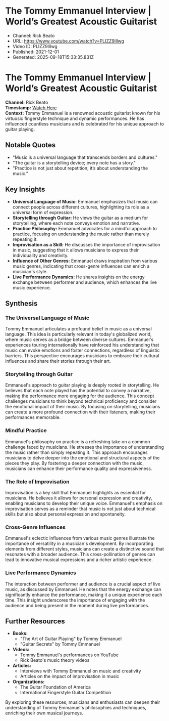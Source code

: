 # The Tommy Emmanuel Interview | World’s Greatest Acoustic Guitarist

- Channel: Rick Beato
- URL: https://www.youtube.com/watch?v=PLIZZ9lIlwg
- Video ID: PLIZZ9lIlwg
- Published: 2021-12-01
- Generated: 2025-09-18T15:33:35.831Z

# The Tommy Emmanuel Interview | World’s Greatest Acoustic Guitarist

**Channel:** Rick Beato  
**Timestamp:** [Watch Here](https://www.youtube.com/watch?v=PLIZZ9lIlwg)  
**Context:** Tommy Emmanuel is a renowned acoustic guitarist known for his virtuosic fingerstyle technique and dynamic performances. He has influenced countless musicians and is celebrated for his unique approach to guitar playing.

## Notable Quotes
- "Music is a universal language that transcends borders and cultures."
- "The guitar is a storytelling device; every note has a story."
- "Practice is not just about repetition; it’s about understanding the music."

## Key Insights
- **Universal Language of Music:** Emmanuel emphasizes that music can connect people across different cultures, highlighting its role as a universal form of expression.
- **Storytelling through Guitar:** He views the guitar as a medium for storytelling, where each note conveys emotion and narrative.
- **Practice Philosophy:** Emmanuel advocates for a mindful approach to practice, focusing on understanding the music rather than merely repeating it.
- **Improvisation as a Skill:** He discusses the importance of improvisation in music, suggesting that it allows musicians to express their individuality and creativity.
- **Influence of Other Genres:** Emmanuel draws inspiration from various music genres, indicating that cross-genre influences can enrich a musician's style.
- **Live Performance Dynamics:** He shares insights on the energy exchange between performer and audience, which enhances the live music experience.

## Synthesis

### The Universal Language of Music
Tommy Emmanuel articulates a profound belief in music as a universal language. This idea is particularly relevant in today's globalized world, where music serves as a bridge between diverse cultures. Emmanuel's experiences touring internationally have reinforced his understanding that music can evoke emotions and foster connections, regardless of linguistic barriers. This perspective encourages musicians to embrace their cultural influences and share their stories through their art.

### Storytelling through Guitar
Emmanuel's approach to guitar playing is deeply rooted in storytelling. He believes that each note played has the potential to convey a narrative, making the performance more engaging for the audience. This concept challenges musicians to think beyond technical proficiency and consider the emotional impact of their music. By focusing on storytelling, musicians can create a more profound connection with their listeners, making their performances memorable.

### Mindful Practice
Emmanuel's philosophy on practice is a refreshing take on a common challenge faced by musicians. He stresses the importance of understanding the music rather than simply repeating it. This approach encourages musicians to delve deeper into the emotional and structural aspects of the pieces they play. By fostering a deeper connection with the music, musicians can enhance their performance quality and expressiveness.

### The Role of Improvisation
Improvisation is a key skill that Emmanuel highlights as essential for musicians. He believes it allows for personal expression and creativity, enabling musicians to develop their unique voice. Emmanuel's emphasis on improvisation serves as a reminder that music is not just about technical skills but also about personal expression and spontaneity.

### Cross-Genre Influences
Emmanuel's eclectic influences from various music genres illustrate the importance of versatility in a musician's development. By incorporating elements from different styles, musicians can create a distinctive sound that resonates with a broader audience. This cross-pollination of genres can lead to innovative musical expressions and a richer artistic experience.

### Live Performance Dynamics
The interaction between performer and audience is a crucial aspect of live music, as discussed by Emmanuel. He notes that the energy exchange can significantly enhance the performance, making it a unique experience each time. This insight underscores the importance of engaging with the audience and being present in the moment during live performances.

## Further Resources
- **Books:**
  - "The Art of Guitar Playing" by Tommy Emmanuel
  - "Guitar Secrets" by Tommy Emmanuel
- **Videos:**
  - Tommy Emmanuel's performances on YouTube
  - Rick Beato's music theory videos
- **Articles:**
  - Interviews with Tommy Emmanuel on music and creativity
  - Articles on the impact of improvisation in music
- **Organizations:**
  - The Guitar Foundation of America
  - International Fingerstyle Guitar Competition

By exploring these resources, musicians and enthusiasts can deepen their understanding of Tommy Emmanuel's philosophies and techniques, enriching their own musical journeys.